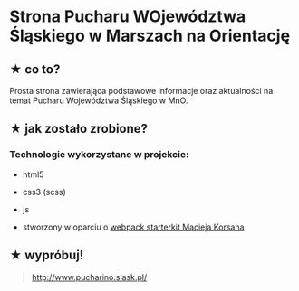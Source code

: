 # Strona Pucharu WOjewództwa Śląskiego w Marszach na Orientację

## &#9733; co to?

Prosta strona zawierająca podstawowe informacje oraz aktualności na temat Pucharu Województwa Śląskiego w MnO.

<!-- ![podgląd simple note](gh/simple-note.jpg) -->

## &#9733; jak zostało zrobione?

### Technologie wykorzystane w projekcie:

- html5
- css3 (scss)
- js

- stworzony w oparciu o [webpack starterkit Macieja Korsana](https://github.com/maciejkorsan/wtf-webpack-starter)

## &#9733; wypróbuj!

> http://www.pucharino.slask.pl/
